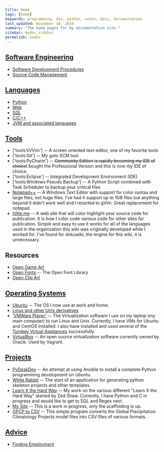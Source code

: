 ```yaml
---
title: Home
tags: [home]
keywords: programming, dev, python, notes, docs, documentation
last_updated: November 24, 2018
summary: "The home pages for my documentation site."
sitebar: mydoc_sidebar
permalink: index
---
```


## [Software Engineering](./sw_eng/start.md)

* [Software Development Procedures](software_engineering:sw_dev_procedures)
* [Source Code Management](software_engineering:source_code_mgmnt)

## [Languages](./lang/start.md)

* [Python](lang/python)
* [Web](./lang/web.md)
* [SQL](./lang/sql.md)
* [C/C++](./lang/ccplus.md)
* [JVM and associated languages](./lang/java.md)

## [Tools](tools:start)

* ['tools:Vi/Vim'] -- A screen oriented text-editor, one of my favorite tools
* ['tools:Git'] -- My goto SCM tool.
* ['tools:PyCharm'] -- <del>Community Edition is rapidly becoming my IDE of choice</del>I bought the Professional Version and this is now my IDE of choice.
* ['tools:Eclipse'] -- Integrated Development Environment (IDE)
* ['tools:Windows Pseudo Backup'] -- A Python Script combined with Task Scheduler to backup your critical files
* [Notepad++](http://notepad-plus-plus.org/) -- A Windows Text Editor with support for color syntax and large files, not huge files.  I've had it support up to 1GB files but anything beyond it didn't work well and I resorted to gVim.  Great replacement for notepad.
* [hilite.me](http://hilite.me/) -- A web site that will color highlight your source code for publication.  It is how I color code various code for other sites for publication.  Simple and easy to use it works for all of the languages used in the organization this wiki was originally developed while I worked for.  I've found for dokuwiki, the engine for this wiki, it is unnecessary.

## Resources

* [Open Game Art](http://opengameort.org)
* [Open Fonts](http://openfontlibrary.org) -- The Open Font Library
* [Open Clip Art](http://openclipart.org)

## [Operating Systems](os:start)

* [Ubuntu](http://www.ubuntu.com/) -- The OS I now use at work and home.
* [Linux and other Un!x derivatives](lang:unix:start)
* ['VMWare Player'](http://www.vmware.com/support/pubs/player_pubs.html) -- The Virtualization software I use on my laptop (my main computer) to run Linux and Unix.  Currently, I have VMs for Ubuntu and CentOS installed.  I also have installed and used several of the [Turnkey Virtual Appliances]([http://www.turnkeylinux.org) successfully.
* [VirtualBox](https://www.virtualbox.org/wiki/Downloads) -- An open source virtualization software currently owned by Oracle.  Used by Vagrant.

## [Projects](projects:start)

* [PyDeskDev](https://github.com/lowcloudnine/ansible_pydeskdev) -- An attempt at using Ansible to install a complete Python programming development on Ubuntu.
* [White Rabbit](http://github.com/lowcloudnine/white_rabbit) -- The start of an application for generating python skeleton projects and other templates.
* [Learn X the Hard Way](projects:learn) -- My work on the various different "Learn X the Hard Way" started by Zed Shaw.  Currently, I have Python and C in progress and would like to get to SQL and Regex next.
* [My Site](http://lowcloudnine.com/) -- This is a work in progress, only the scaffolding is up.
* [GPCP to CSV](https://github.com/lowcloudnine/GPCP-to-CSV/tree/version-2) -- This simple program converts the Global Precipitation Climatology Projects model files into CSV files of various formats.

##  [Advice](./sw_eng/advice.md)

* [Finding Employment](./sw_eng/finding_employment.md)

